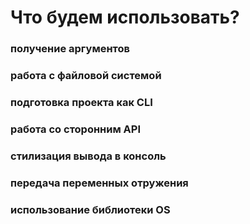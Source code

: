 # Что будем использовать?

### получение аргументов

### работа с файловой системой

### подготовка проекта как CLI

### работа со сторонним API

### стилизация вывода в консоль

### передача переменных отружения

### использование библиотеки OS
